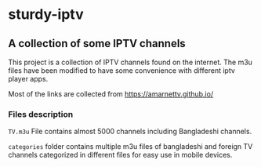 # sturdy-iptv

## A collection of some IPTV channels

This project is a collection of IPTV channels found on the internet. The m3u files have been modified to have some convenience with different iptv player apps.

Most of the links are collected from https://amarnettv.github.io/


### Files description

`TV.m3u` File contains almost 5000 channels including Bangladeshi channels.

`categories` folder contains multiple m3u files of bangladeshi and foreign TV channels categorized in different files for easy use in mobile devices.
